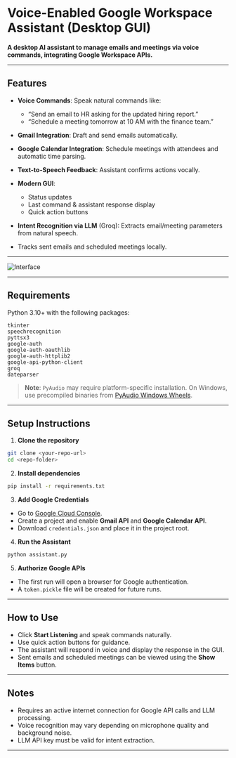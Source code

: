 

# Voice-Enabled Google Workspace Assistant (Desktop GUI)

**A desktop AI assistant to manage emails and meetings via voice commands, integrating Google Workspace APIs.**

---

## Features

* **Voice Commands**: Speak natural commands like:

  * “Send an email to HR asking for the updated hiring report.”
  * “Schedule a meeting tomorrow at 10 AM with the finance team.”
* **Gmail Integration**: Draft and send emails automatically.
* **Google Calendar Integration**: Schedule meetings with attendees and automatic time parsing.
* **Text-to-Speech Feedback**: Assistant confirms actions vocally.
* **Modern GUI**:

  * Status updates
  * Last command & assistant response display
  * Quick action buttons
* **Intent Recognition via LLM** (Groq): Extracts email/meeting parameters from natural speech.
* Tracks sent emails and scheduled meetings locally.

---

![Interface](relative/path/to/Screenshot.png)

---

## Requirements

Python 3.10+ with the following packages:

```text
tkinter
speechrecognition
pyttsx3
google-auth
google-auth-oauthlib
google-auth-httplib2
google-api-python-client
groq
dateparser
```

> **Note**: `PyAudio` may require platform-specific installation. On Windows, use precompiled binaries from [PyAudio Windows Wheels](https://www.lfd.uci.edu/~gohlke/pythonlibs/#pyaudio).

---

## Setup Instructions

1. **Clone the repository**

```bash
git clone <your-repo-url>
cd <repo-folder>
```

2. **Install dependencies**

```bash
pip install -r requirements.txt
```

3. **Add Google Credentials**

* Go to [Google Cloud Console](https://console.cloud.google.com/).
* Create a project and enable **Gmail API** and **Google Calendar API**.
* Download `credentials.json` and place it in the project root.

4. **Run the Assistant**

```bash
python assistant.py
```

5. **Authorize Google APIs**

* The first run will open a browser for Google authentication.
* A `token.pickle` file will be created for future runs.

---

## How to Use

* Click **Start Listening** and speak commands naturally.
* Use quick action buttons for guidance.
* The assistant will respond in voice and display the response in the GUI.
* Sent emails and scheduled meetings can be viewed using the **Show Items** button.

---

## Notes

* Requires an active internet connection for Google API calls and LLM processing.
* Voice recognition may vary depending on microphone quality and background noise.
* LLM API key must be valid for intent extraction.

---

